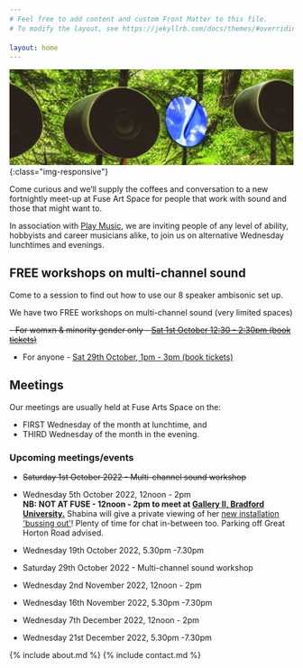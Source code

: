 ```yaml
---
# Feel free to add content and custom Front Matter to this file.
# To modify the layout, see https://jekyllrb.com/docs/themes/#overriding-theme-defaults

layout: home
---
```

![Bradford Sound Artists](assets/images/BradfordSoundArtists_banner.jpg){:class="img-responsive"}

Come curious and we’ll supply the coffees and conversation to a new fortnightly meet-up at Fuse Art Space for people that work with sound and those that might want to.

In association with [Play Music](https://playmusicproject.org.uk/), we are inviting people of any level of ability, hobbyists and career musicians alike, to join us on alternative Wednesday lunchtimes and evenings. 

## FREE workshops on multi-channel sound

Come to a session to find out how to use our 8 speaker ambisonic set up.

We have two FREE workshops on multi-channel sound (very limited spaces)

~~- For womxn & minority gender only - [Sat 1st October 12:30 - 2:30pm (book tickets)](https://www.skiddle.com/whats-on/Bradford/Fuse-Art-Space/Artist-Talk-Sophie-Cooper/36172261/)~~

 - For anyone - [Sat 29th October, 1pm - 3pm (book tickets)](https://www.skiddle.com/whats-on/Bradford/Fuse-Art-Space/Tech-Talk--Ben-Eyes/36172281/)

## Meetings

Our meetings are usually held at Fuse Arts Space on the:

* FIRST Wednesday of the month at lunchtime, and
* THIRD Wednesday of the month in the evening.

### Upcoming meetings/events

* ~~Saturday 1st October 2022 - Multi-channel sound workshop~~
* Wednesday 5th October 2022, 12noon - 2pm  
**NB: NOT AT FUSE - 12noon - 2pm to meet at  [Gallery II, Bradford University.](https://www.google.com/maps/place/Gallery+II/@53.7904989,-1.765923,15z/data=!4m2!3m1!1s0x0:0xfbf7f32abd76de9c?sa=X&ved=2ahUKEwjYs5_NiLX6AhWvTUEAHaZrCqkQ_BJ6BAhUEAU)** Shabina will give a private viewing of her [new installation 'bussing out'](https://theatreinthemill.com/bussing-out/)! Plenty of time for chat in-between too. Parking off Great Horton Road advised. 

* Wednesday 19th October 2022, 5.30pm -7.30pm
* Saturday 29th October 2022 - Multi-channel sound workshop
* Wednesday 2nd November 2022, 12noon - 2pm
* Wednesday 16th November 2022, 5.30pm -7.30pm
* Wednesday 7th December 2022, 12noon - 2pm
* Wednesday 21st December 2022, 5.30pm -7.30pm



{% include about.md %}
{% include contact.md %}
